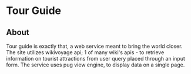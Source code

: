 <h1>Tour Guide</h1>
<h2>About</h2>
<p>Tour guide is exactly that, a web service meant to bring the world closer. The site utilizes wikivoyage api; 1 of many wiki's apis - to retrieve information on tourist attractions from user query placed through an input form.
The service uses pug view engine, to display data on a single page.</p>
